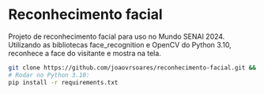 # Reconhecimento facial
Projeto de reconhecimento facial para uso no Mundo SENAI 2024. Utilizando as bibliotecas face_recognition e OpenCV do Python 3.10, reconhece a face do visitante e mostra na tela.

```bash
git clone https://github.com/joaovrsoares/reconhecimento-facial.git && cd reconhecimento-facial/
# Rodar no Python 3.10:
pip install -r requirements.txt
```